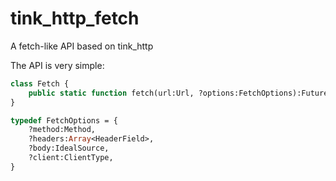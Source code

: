 # tink_http_fetch

A fetch-like API based on tink_http

The API is very simple:

```haxe
class Fetch {
	public static function fetch(url:Url, ?options:FetchOptions):Future<IncomingResponse>;
}

typedef FetchOptions = {
	?method:Method,
	?headers:Array<HeaderField>,
	?body:IdealSource,
	?client:ClientType,
}
```
